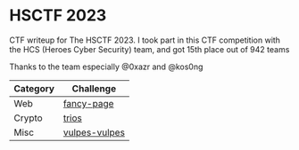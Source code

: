 # HSCTF 2023
CTF writeup for The HSCTF 2023. I took part in this CTF competition with the HCS (Heroes Cyber Security) team, and got 15th place out of 942 teams

Thanks to the team especially @0xazr and @kos0ng

| Category | Challenge |
| --- | --- |
| Web | [fancy-page](/HSCTF%202023/fancy-page/)
| Crypto | [trios](/HSCTF%202023/trios/)
| Misc | [vulpes-vulpes](/HSCTF%202023/vulpes-vulpes/)